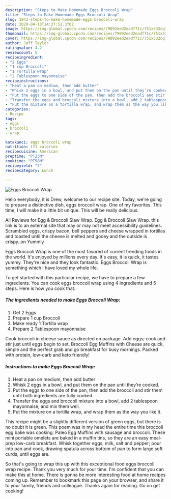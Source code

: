 ```yaml
---
description: "Steps to Make Homemade Eggs Broccoli Wrap"
title: "Steps to Make Homemade Eggs Broccoli Wrap"
slug: 1943-steps-to-make-homemade-eggs-broccoli-wrap
date: 2020-04-13T14:27:51.370Z
image: https://img-global.cpcdn.com/recipes/79092eed2eadf71c/751x532cq70/eggs-broccoli-wrap-recipe-main-photo.jpg
thumbnail: https://img-global.cpcdn.com/recipes/79092eed2eadf71c/751x532cq70/eggs-broccoli-wrap-recipe-main-photo.jpg
cover: https://img-global.cpcdn.com/recipes/79092eed2eadf71c/751x532cq70/eggs-broccoli-wrap-recipe-main-photo.jpg
author: Jeff Taylor
ratingvalue: 4.2
reviewcount: 5
recipeingredient:
- "2 Eggs"
- "1 cup Broccoli"
- "1 Tortilla wrap"
- "2 Tablespoon mayonnaise"
recipeinstructions:
- "Heat a pan on medium, then add butter"
- "Whisk 2 eggs in a bowl, and put them on the pan until they’re cooked."
- "Put the eggs to one side of the pan, then add the broccoli and stir them until both ingredients are fully cooked."
- "Transfer the eggs and broccoli mixture into a bowl, add 2 tablespoon mayonnaise, and mix them well."
- "Put the mixture on a tortilla wrap, and wrap them as the way you like it."
categories:
- Recipe
tags:
- eggs
- broccoli
- wrap

katakunci: eggs broccoli wrap 
nutrition: 171 calories
recipecuisine: American
preptime: "PT23M"
cooktime: "PT58M"
recipeyield: "2"
recipecategory: Lunch

---
```



![Eggs Broccoli Wrap](https://img-global.cpcdn.com/recipes/79092eed2eadf71c/751x532cq70/eggs-broccoli-wrap-recipe-main-photo.jpg)

Hello everybody, it is Drew, welcome to our recipe site. Today, we're going to prepare a distinctive dish, eggs broccoli wrap. One of my favorites. This time, I will make it a little bit unique. This will be really delicious.

All Reviews for Egg &amp; Broccoli Slaw Wrap. Egg &amp; Broccoli Slaw Wrap. this link is to an external site that may or may not meet accessibility guidelines. Scrambled eggs, crispy bacon, bell peppers and cheese wrapped in tortillas and toasted until the cheese is melted and gooey and the outside is crispy..on Yummly

Eggs Broccoli Wrap is one of the most favored of current trending foods in the world. It's enjoyed by millions every day. It's easy, it is quick, it tastes yummy. They're nice and they look fantastic. Eggs Broccoli Wrap is something which I have loved my whole life.


To get started with this particular recipe, we have to prepare a few ingredients. You can cook eggs broccoli wrap using 4 ingredients and 5 steps. Here is how you cook that.

<!--inarticleads1-->

##### The ingredients needed to make Eggs Broccoli Wrap:

1. Get 2 Eggs
1. Prepare 1 cup Broccoli
1. Make ready 1 Tortilla wrap
1. Prepare 2 Tablespoon mayonnaise


Cook broccoli in cheese sauce as directed on package. Add eggs; cook and stir just until eggs begin to set. Broccoli Egg Muffins with Cheese are quick, simple and the perfect grab and go breakfast for busy mornings. Packed with protein, low-carb and keto friendly! 

<!--inarticleads2-->

##### Instructions to make Eggs Broccoli Wrap:

1. Heat a pan on medium, then add butter
1. Whisk 2 eggs in a bowl, and put them on the pan until they’re cooked.
1. Put the eggs to one side of the pan, then add the broccoli and stir them until both ingredients are fully cooked.
1. Transfer the eggs and broccoli mixture into a bowl, add 2 tablespoon mayonnaise, and mix them well.
1. Put the mixture on a tortilla wrap, and wrap them as the way you like it.


This recipe might be a slightly different version of green eggs, but there is no doubt it is green. This poem was in my head the entire time this broccoli egg bake was cooking. Paleo Egg Muffins with sausage and broccoli. These mini portable omelets are baked in a muffin tins, so they are an easy meal-prep low-carb breakfast. Whisk together eggs, milk, salt and pepper; pour into pan and cook, drawing spatula across bottom of pan to form large soft curds, until eggs are. 

So that's going to wrap this up with this exceptional food eggs broccoli wrap recipe. Thank you very much for your time. I'm confident that you can make this at home. There is gonna be more interesting food at home recipes coming up. Remember to bookmark this page on your browser, and share it to your family, friends and colleague. Thanks again for reading. Go on get cooking!
